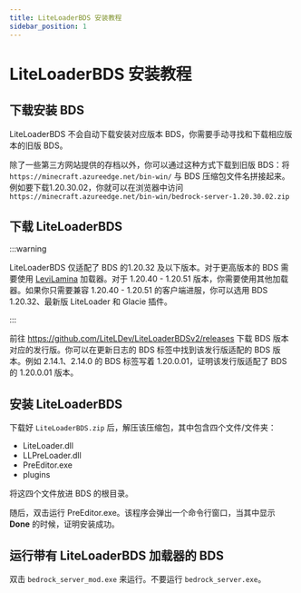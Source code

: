 ```yaml
---
title: LiteLoaderBDS 安装教程
sidebar_position: 1
---
```


# LiteLoaderBDS 安装教程

## 下载安装 BDS

LiteLoaderBDS 不会自动下载安装对应版本 BDS，你需要手动寻找和下载相应版本的旧版 BDS。

除了一些第三方网站提供的存档以外，你可以通过这种方式下载到旧版 BDS：将 `https://minecraft.azureedge.net/bin-win/` 与 BDS 压缩包文件名拼接起来。例如要下载1.20.30.02，你就可以在浏览器中访问 `https://minecraft.azureedge.net/bin-win/bedrock-server-1.20.30.02.zip`

## 下载 LiteLoaderBDS

:::warning

LiteLoaderBDS 仅适配了 BDS 的1.20.32 及以下版本。对于更高版本的 BDS 需要使用 [LeviLamina](../LeviLamina/LeviLamina.md) 加载器。对于 1.20.40 - 1.20.51 版本，你需要使用其他加载器。如果你只需要兼容 1.20.40 - 1.20.51 的客户端进服，你可以选用 BDS 1.20.32、最新版 LiteLoader 和 Glacie 插件。

:::

前往 https://github.com/LiteLDev/LiteLoaderBDSv2/releases 下载 BDS 版本对应的发行版。你可以在更新日志的 BDS 标签中找到该发行版适配的 BDS 版本。例如 2.14.1、2.14.0 的 BDS 标签写着 1.20.0.01，证明该发行版适配了 BDS 的 1.20.0.01 版本。

## 安装 LiteLoaderBDS

下载好 `LiteLoaderBDS.zip` 后，解压该压缩包，其中包含四个文件/文件夹：
- LiteLoader.dll
- LLPreLoader.dll
- PreEditor.exe
- plugins

将这四个文件放进 BDS 的根目录。

随后，双击运行 PreEditor.exe。该程序会弹出一个命令行窗口，当其中显示 **Done** 的时候，证明安装成功。

## 运行带有 LiteLoaderBDS 加载器的 BDS

双击 `bedrock_server_mod.exe` 来运行。不要运行 `bedrock_server.exe`。

